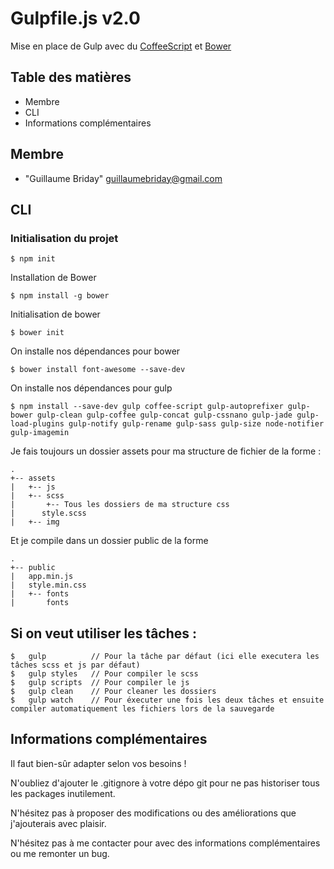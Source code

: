 # Gulpfile.js v2.0

Mise en place de Gulp avec du [CoffeeScript](http://coffeescript.org) et [Bower](http://bower.io)

## Table des matières

* Membre
* CLI
* Informations complémentaires

## Membre

* "Guillaume Briday" <guillaumebriday@gmail.com>

## CLI

### Initialisation du projet

```
$ npm init
```

Installation de Bower

```
$ npm install -g bower
```

Initialisation de bower

```
$ bower init
```

On installe nos dépendances pour bower

```
$ bower install font-awesome --save-dev
```

On installe nos dépendances pour gulp

```
$ npm install --save-dev gulp coffee-script gulp-autoprefixer gulp-bower gulp-clean gulp-coffee gulp-concat gulp-cssnano gulp-jade gulp-load-plugins gulp-notify gulp-rename gulp-sass gulp-size node-notifier gulp-imagemin
```

Je fais toujours un dossier assets pour ma structure de fichier de la forme :

```
.
+-- assets
|   +-- js
|   +-- scss
|       +-- Tous les dossiers de ma structure css
|      style.scss
|   +-- img
```

Et je compile dans un dossier public de la forme

```
.
+-- public
|   app.min.js
|   style.min.css
|   +-- fonts
|       fonts
```


## Si on veut utiliser les tâches :


```
$   gulp          // Pour la tâche par défaut (ici elle executera les tâches scss et js par défaut)
$   gulp styles   // Pour compiler le scss
$   gulp scripts  // Pour compiler le js
$   gulp clean    // Pour cleaner les dossiers
$   gulp watch    // Pour éxecuter une fois les deux tâches et ensuite compiler automatiquement les fichiers lors de la sauvegarde
```


## Informations complémentaires

Il faut bien-sûr adapter selon vos besoins !

N'oubliez d'ajouter le .gitignore à votre dépo git pour ne pas historiser tous les packages inutilement.

N'hésitez pas à proposer des modifications ou des améliorations que j'ajouterais avec plaisir.

N'hésitez pas à me contacter pour avec des informations complémentaires ou me remonter un bug.
